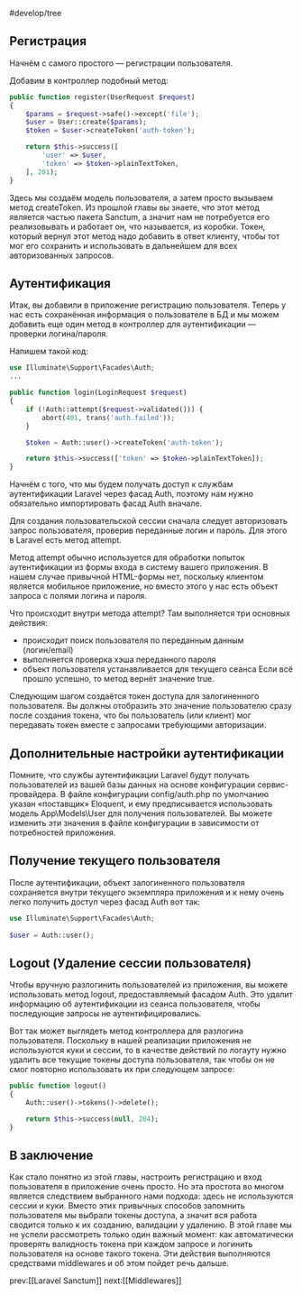 #develop/tree 

## Регистрация

Начнём с самого простого — регистрации пользователя.

Добавим в контроллер подобный метод:

```php
public function register(UserRequest $request)
{
    $params = $request->safe()->except('file');
    $user = User::create($params);
    $token = $user->createToken('auth-token');

    return $this->success([
    	'user' => $user,
    	'token' => $token->plainTextToken,
    ], 201);
}
```

Здесь мы создаём модель пользователя, а затем просто вызываем метод createToken. Из прошлой главы вы знаете, что этот метод является частью пакета Sanctum, а значит нам не потребуется его реализовывать и работает он, что называется, из коробки.
Токен, который вернул этот метод надо добавить в ответ клиенту, чтобы тот мог его сохранить и использовать в дальнейшем для всех авторизованных запросов.

## Аутентификация

Итак, вы добавили в приложение регистрацию пользователя. Теперь у нас есть сохранённая информация о пользователе в БД и мы можем добавить еще один метод в контроллер для аутентификации — проверки логина/пароля.

Напишем такой код:

```php
use Illuminate\Support\Facades\Auth;
...

public function login(LoginRequest $request)
{
    if (!Auth::attempt($request->validated())) {
    	abort(401, trans('auth.failed'));
    }

    $token = Auth::user()->createToken('auth-token');

    return $this->success(['token' => $token->plainTextToken]);
}
```

Начнём с того, что мы будем получать доступ к службам аутентификации Laravel через фасад Auth, поэтому нам нужно обязательно импортировать фасад Auth вначале.

Для создания пользовательской сессии сначала следует авторизовать запрос пользователя, проверив переданные логин и пароль. Для этого в Laravel есть метод attempt.

Метод attempt обычно используется для обработки попыток аутентификации из формы входа в систему вашего приложения. В нашем случае привычной HTML-формы нет, поскольку клиентом является мобильное приложение, но вместо этого у нас есть объект запроса с полями логина и пароля.

Что происходит внутри метода attempt?
Там выполняется три основных действия:

- происходит поиск пользователя по переданным данным (логин/email)
- выполняется проверка хэша переданного пароля
- объект пользователя устанавливается для текущего сеанса
Если всё прошло успешно, то метод вернёт значение true.

Следующим шагом создаётся токен доступа для залогиненного пользователя. Вы должны отобразить это значение пользователю сразу после создания токена, что бы пользователь (или клиент) мог передавать токен вместе с запросами требующими авторизации.

## Дополнительные настройки аутентификации

Помните, что службы аутентификации Laravel будут получать пользователей из вашей базы данных на основе конфигурации сервис-провайдера. В файле конфигурации config/auth.php по умолчанию указан «поставщик» Eloquent, и ему предписывается использовать модель App\Models\User для получения пользователей. Вы можете изменить эти значения в файле конфигурации в зависимости от потребностей приложения.

## Получение текущего пользователя

После аутентификации, объект залогиненного пользователя сохраняется внутри текущего экземпляра приложения и к нему очень легко получить доступ через фасад Auth вот так:

```php
use Illuminate\Support\Facades\Auth;
 
$user = Auth::user();

```

## Logout (Удаление сессии пользователя)

Чтобы вручную разлогинить пользователей из приложения, вы можете использовать метод logout, предоставляемый фасадом Auth. Это удалит информацию об аутентификации из сеанса пользователя, чтобы последующие запросы не аутентифицировались.

Вот так может выглядеть метод контроллера для разлогина пользователя. Поскольку в нашей реализации приложения не используются куки и сессии, то в качестве действий по логауту нужно удалить все текущие токены доступа пользователя, так чтобы он не смог повторно использовать их при следующем запросе:

```php
public function logout()
{
	Auth::user()->tokens()->delete();

	return $this->success(null, 204);
}
```

## В заключение

Как стало понятно из этой главы, настроить регистрацию и вход пользователя в приложение очень просто. Но эта простота во многом является следствием выбранного нами подхода: здесь не используются сессии и куки. Вместо этих привычных способов запомнить пользователя мы выбрали токены доступа, а значит вся работа сводится только к их созданию, валидации у удалению.
В этой главе мы не успели рассмотреть только один важный момент: как автоматически проверять валидность токена при каждом запросе и логинить пользователя на основе такого токена. Эти действия выполняются средствами middlewares и об этом пойдет речь дальше.

prev:[[Laravel Sanctum]] next:[[Middlewares]]
